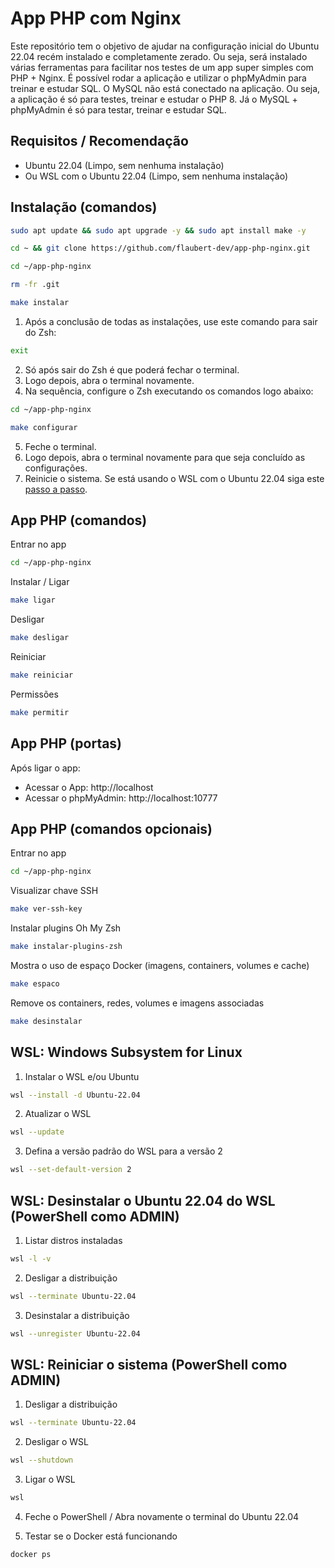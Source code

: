 # App PHP com Nginx

Este repositório tem o objetivo de ajudar na configuração inicial do Ubuntu 22.04 recém instalado e completamente zerado. Ou seja, será instalado várias ferramentas para facilitar nos testes de um app super simples com PHP + Nginx. É possível rodar a aplicação e utilizar o phpMyAdmin para treinar e estudar SQL. O MySQL não está conectado na aplicação. Ou seja, a aplicação é só para testes, treinar e estudar o PHP 8. Já o MySQL + phpMyAdmin é só para testar, treinar e estudar SQL.

## Requisitos / Recomendação

- Ubuntu 22.04 (Limpo, sem nenhuma instalação) 
- Ou WSL com o Ubuntu 22.04 (Limpo, sem nenhuma instalação)

## Instalação (comandos)

```bash
sudo apt update && sudo apt upgrade -y && sudo apt install make -y
```

```bash
cd ~ && git clone https://github.com/flaubert-dev/app-php-nginx.git
```

```bash
cd ~/app-php-nginx
```

```bash
rm -fr .git
```

```bash
make instalar
```

1. Após a conclusão de todas as instalações, use este comando para sair do Zsh:

```bash
exit
```

2. Só após sair do Zsh é que poderá fechar o terminal. 
3. Logo depois, abra o terminal novamente.
4. Na sequência, configure o Zsh executando os comandos logo abaixo:

```bash
cd ~/app-php-nginx
```

```zsh
make configurar
```

5. Feche o terminal.
6. Logo depois, abra o terminal novamente para que seja concluído as configurações.
7. Reinicie o sistema. Se está usando o WSL com o Ubuntu 22.04 siga este [passo a passo](#wsl-reiniciar-o-sistema-powershell-como-admin).

## App PHP (comandos)

Entrar no app

```zsh
cd ~/app-php-nginx
```

Instalar / Ligar

```zsh
make ligar
```

Desligar

```zsh
make desligar
```

Reiniciar

```zsh
make reiniciar
```

Permissões

```zsh
make permitir
```

## App PHP (portas)

Após ligar o app:

- Acessar o App: http://localhost
- Acessar o phpMyAdmin: http://localhost:10777

## App PHP (comandos opcionais)

Entrar no app 

```zsh
cd ~/app-php-nginx
```

Visualizar chave SSH

```zsh
make ver-ssh-key
```

Instalar plugins Oh My Zsh

```zsh
make instalar-plugins-zsh
```

Mostra o uso de espaço Docker (imagens, containers, volumes e cache) 

```zsh
make espaco
```

Remove os containers, redes, volumes e imagens associadas

```zsh
make desinstalar
```

## WSL: Windows Subsystem for Linux

1. Instalar o WSL e/ou Ubuntu

```zsh
wsl --install -d Ubuntu-22.04
```

2. Atualizar o WSL

```zsh
wsl --update
```

3. Defina a versão padrão do WSL para a versão 2 

```zsh
wsl --set-default-version 2
```

## WSL: Desinstalar o Ubuntu 22.04 do WSL (PowerShell como ADMIN)

1. Listar distros instaladas 

```zsh
wsl -l -v
```

2. Desligar a distribuição

```zsh
wsl --terminate Ubuntu-22.04
```

3. Desinstalar a distribuição 

```zsh
wsl --unregister Ubuntu-22.04
```

## WSL: Reiniciar o sistema (PowerShell como ADMIN)

1. Desligar a distribuição

```zsh
wsl --terminate Ubuntu-22.04
```

2. Desligar o WSL

```zsh
wsl --shutdown
```

3. Ligar o WSL

```zsh
wsl
```

4. Feche o PowerShell / Abra novamente o terminal do Ubuntu 22.04

5. Testar se o Docker está funcionando 

```zsh
docker ps
```
